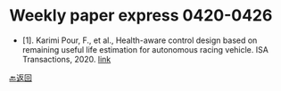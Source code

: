 # Weekly paper express 0420-0426


- [1].	Karimi Pour, F., et al., Health-aware control design based on remaining useful life estimation for autonomous racing vehicle. ISA Transactions, 2020.
[link](https://doi.org/10.1016/j.isatra.2020.03.032)




[:back:返回](../../README.md)

